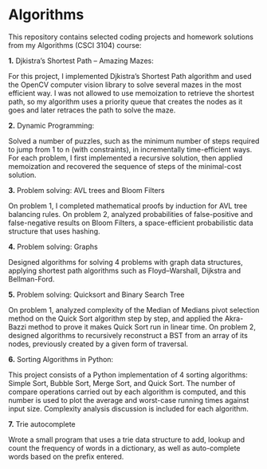 # Algorithms

This repository contains selected coding projects and homework solutions from my Algorithms (CSCI 3104) course:

**1.**	Djkistra’s Shortest Path – Amazing Mazes:

For this project, I implemented Djkistra’s Shortest Path algorithm and used the OpenCV computer vision library to solve several mazes in the most efficient way. I was not allowed to use memoization to retrieve the shortest path, so my algorithm uses a priority queue that creates the nodes as it goes and later retraces the path to solve the maze.

**2.**	Dynamic Programming:

Solved a number of puzzles, such as the minimum number of steps required to jump from 1 to n (with constraints), in incrementally time-efficient ways. For each problem, I first implemented a recursive solution, then applied memoization and recovered the sequence of steps of the minimal-cost solution.

**3.**	Problem solving: AVL trees and Bloom Filters

On problem 1, I completed mathematical proofs by induction for AVL tree balancing rules. On problem 2, analyzed probabilities of false-positive and false-negative results on Bloom Filters, a space-efficient probabilistic data structure that uses hashing.

**4.**	Problem solving: Graphs

Designed algorithms for solving 4 problems with graph data structures, applying shortest path algorithms such as Floyd–Warshall, Dijkstra and Bellman-Ford.  

**5.**	Problem solving: Quicksort and Binary Search Tree

On problem 1, analyzed complexity of the Median of Medians pivot selection method on the Quick Sort algorithm step by step, and applied the Akra-Bazzi method to prove it makes Quick Sort run in linear time. On problem 2, designed algorithms to recursively reconstruct a BST from an array of its nodes, previously created by a given form of traversal.

**6.**	Sorting Algorithms in Python:

This project consists of a Python implementation of 4 sorting algorithms: Simple Sort, Bubble Sort, Merge Sort, and Quick Sort. The number of compare operations carried out by each algorithm is computed, and this number is used to plot the average and worst-case running times against input size. Complexity analysis discussion is included for each algorithm.

**7.**	Trie autocomplete

Wrote a small program that uses a trie data structure to add, lookup and count the frequency of words in a dictionary, as well as auto-complete words based on the prefix entered.